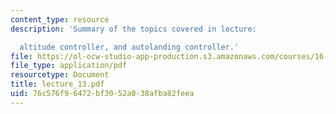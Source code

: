 ```yaml
---
content_type: resource
description: 'Summary of the topics covered in lecture:

  altitude controller, and autolanding controller.'
file: https://ol-ocw-studio-app-production.s3.amazonaws.com/courses/16-333-aircraft-stability-and-control-fall-2004/76c576f96472bf3052a038afba82feea_lecture_13.pdf
file_type: application/pdf
resourcetype: Document
title: lecture_13.pdf
uid: 76c576f9-6472-bf30-52a0-38afba82feea
---
```

